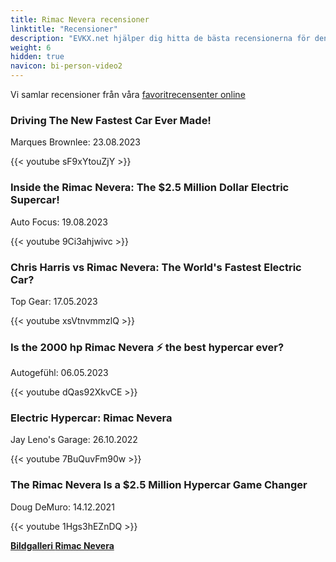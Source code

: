 ```yaml
---
title: Rimac Nevera recensioner
linktitle: "Recensioner"
description: "EVKX.net hjälper dig hitta de bästa recensionerna för denna modell."
weight: 6
hidden: true
navicon: bi-person-video2
---
```

Vi samlar recensioner från våra [favoritrecensenter online](../../../../../guides/evreviewers/)

<div class="container text-center shadow p-2 pe-4 mb-5 bg-body-tertiary rounded border">
<h3>Driving The New Fastest Car Ever Made!</h3>
<p>Marques Brownlee: 23.08.2023</p>

{{< youtube sF9xYtouZjY >}}

</div>
<div class="container text-center shadow p-2 pe-4 mb-5 bg-body-tertiary rounded border">
<h3>Inside the Rimac Nevera: The $2.5 Million Dollar Electric Supercar!</h3>
<p>Auto Focus: 19.08.2023</p>

{{< youtube 9Ci3ahjwivc >}}

</div>
<div class="container text-center shadow p-2 pe-4 mb-5 bg-body-tertiary rounded border">
<h3>Chris Harris vs Rimac Nevera: The World's Fastest Electric Car? </h3>
<p>Top Gear: 17.05.2023</p>

{{< youtube xsVtnvmmzlQ >}}

</div>
<div class="container text-center shadow p-2 pe-4 mb-5 bg-body-tertiary rounded border">
<h3>Is the 2000 hp Rimac Nevera ⚡ the best hypercar ever?</h3>
<p>Autogefühl: 06.05.2023</p>

{{< youtube dQas92XkvCE >}}

</div>
<div class="container text-center shadow p-2 pe-4 mb-5 bg-body-tertiary rounded border">
<h3>Electric Hypercar: Rimac Nevera</h3>
<p>Jay Leno's Garage: 26.10.2022</p>

{{< youtube 7BuQuvFm90w >}}

</div>
<div class="container text-center shadow p-2 pe-4 mb-5 bg-body-tertiary rounded border">
<h3>The Rimac Nevera Is a $2.5 Million Hypercar Game Changer</h3>
<p>Doug DeMuro: 14.12.2021</p>

{{< youtube 1Hgs3hEZnDQ >}}

</div>
<div class="mt-3 mb-3">
<a href="../gallery/" class="text-decoration-none text-black">
<strong><i class="bi-arrow-left"></i>Bildgalleri  </strong>
</a>
<a href="../" class="text-decoration-none text-black float-end">
<strong>Rimac Nevera <i class="bi-arrow-right"></i></strong>
</a>
</div>
